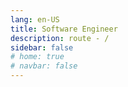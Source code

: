 ```yaml
---
lang: en-US
title: Software Engineer
description: route - /
sidebar: false
# home: true
# navbar: false
---
```


<Welcome/>
<Experience/>
<Project/>
<Contact/>
